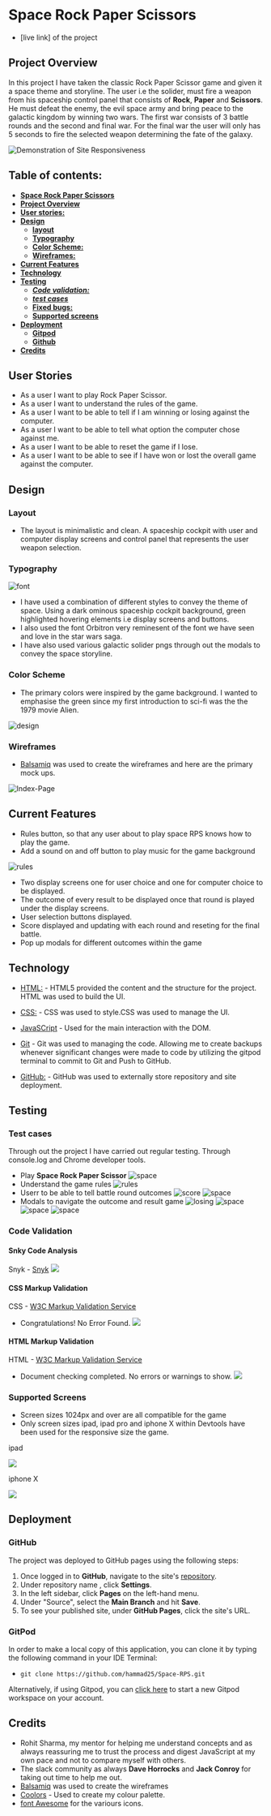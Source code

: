 # Space Rock Paper Scissors
* [live link] of the project
## Project Overview
In this project I have taken the classic Rock Paper Scissor game and given it a space theme and storyline. The user i.e the solider, must fire a weapon from his spaceship control panel that consists of **Rock**, **Paper** and **Scissors**. He must defeat the enemy, the evil space army and bring peace to the galactic kingdom by winning two wars. The first war consists of 3 battle rounds and the second and final war. For the final war the user will only has 5 seconds to fire the selected weapon determining the fate of the galaxy.

![Demonstration of Site Responsiveness](documentation/readme-responsiveness.png)

## Table of contents:
* [**Space Rock Paper Scissors**](#Space-Rock-Paper-Scissors)
* [**Project Overview**](#project-overview)
* [**User stories:**](#user-stories)
* [**Design**](#design)
  * [**layout**](#layout) 
  * [**Typography**](#typography)  
  * [**Color Scheme:**](#color-scheme)
  * [**Wireframes:**](#wireframes)
* [**Current Features**](#current-features)
* [**Technology**](#technology)
* [**Testing**](#testing)
    * [***Code validation:***](#code-validation)
    * [***test cases***](#test-cases)
    * [**Fixed bugs:**](#fixed-bugs)
    * [**Supported screens**](#supported-screens)
* [**Deployment**](#deployment)
  * [**Gitpod**](#gitpod)
  * [**Github**](#github)
* [**Credits**](#credits)

## User Stories
* As a user I want to play Rock Paper Scissor.
* As a user I want to understand the rules of the game.
* As a user I want to be able to tell if I am winning or losing against the computer.
* As a user I want to be able to tell what option the computer chose against me.
* As a user I want to be able to reset the game if I lose.
* As a user I want to be able to see if I have won or lost the overall game against the computer.

## Design
### Layout
 * The layout is minimalistic and clean. A spaceship cockpit with user and computer display screens and control panel that represents the user weapon selection.

### Typography
![font](docs/font.png)
 * I have used a combination of different styles to convey the theme of space. Using a dark ominous spaceship cockpit background, green highlighted hovering elements i.e display screens and buttons.
 * I also used the font Orbitron very reminesent of the font we have seen and love in the star wars saga.
 * I have also used various galactic solider pngs through out the modals to convey the space storyline.

### Color Scheme
* The primary colors were inspired by the game background. I wanted to  emphasise the green since my first introduction to sci-fi was the the 1979 movie Alien.

![design](docs/color-scheme.png)

### Wireframes
* [Balsamiq](https://balsamiq.com/) was used to create the wireframes and here are the primary mock ups.

![Index-Page](docs/space-rps-wireframe.png)

## Current Features
* Rules button, so that any user about to play space RPS knows how to play the game.
* Add a sound on and off button to play music for the game background

![rules](docs/rules-button.png)

* Two display screens one for user choice and one for computer choice to be displayed.
* The outcome of every result to be displayed once that round is played under the display screens.
* User selection buttons displayed.
* Score displayed and updating with each round and reseting for the final battle.
* Pop up modals for different outcomes within the game

## Technology
*  [HTML:](https://www.w3.org/html/)  - HTML5 provided the content and the structure for the project. HTML was used to build the UI.

* [CSS:](https://www.w3.org/Style/CSS/) - CSS was used to style.CSS was used to manage the UI.

* [JavaSCript](https://en.wikipedia.org/wiki/JavaScript) - Used for the main interaction with the DOM.

* [Git](https://git-scm.com/) - Git was used to managing the code. Allowing me to create backups whenever significant changes were made to code by utilizing the gitpod terminal to commit to Git and Push to GitHub.

* [GitHub:](https://github.com/) - GitHub was used to externally store repository and site deployment.

## Testing
### Test cases
Through out the project I have carried out regular testing. Through console.log and Chrome developer tools.
* Play **Space Rock Paper Scissor**
![space](docs/space-rps-readme.png)
* Understand the game rules
![rules](docs/rules-modal.readme.png)
* Userr to be able to tell battle round outcomes
![score](docs/scores-readme.png)
![space](docs/game-result.png)
* Modals to navigate the outcome and result game
![losing](docs/losing-modal.png)
![space](docs/winning-modal.png)
![space](docs/gamelost-modal.png)
![space](docs/gamewon-modal.png)

### Code Validation
#### Snky Code Analysis
Snyk - [Snyk](https://snyk.io/) 
![](docs/js-validator.png)

#### CSS Markup Validation 
CSS - [W3C Markup Validation Service](https://validator.w3.org/) 
- Congratulations! No Error Found.
![](docs/css-validator.png)

#### HTML Markup Validation
HTML - [W3C Markup Validation Service](https://validator.w3.org/) 
- Document checking completed. No errors or warnings to show.
![](docs/html-validator.png)

### Supported Screens
* Screen sizes 1024px and over are all compatible for the game
* Only screen sizes ipad, ipad pro and iphone X within Devtools have been used for the responsive size the game.

ipad

![](docs/ipad.png)

iphone X

![](docs/iphone.png)

## Deployment 
### GitHub
The project was deployed to GitHub pages using the following steps:
 1. Once logged in to **GitHub**, navigate to the site's [repository](https://github.com/hammad25/Space-RPS).
  2. Under repository name , click **Settings**.
  3. In the left sidebar, click **Pages** on the left-hand menu.
  4. Under "Source", select the **Main Branch** and hit **Save**.
  5. To see your published site, under **GitHub Pages**, click the site's URL.

### GitPod
In order to make a local copy of this application, you can clone it by typing the following command in your IDE Terminal:

- `git clone https://github.com/hammad25/Space-RPS.git`

Alternatively, if using Gitpod, you can [click here](https://gitpod.io/#https://github.com/hammad25/Space-RPS) to start a new Gitpod workspace on your account.

## Credits
* Rohit Sharma, my mentor for helping me understand concepts and as always reassuring me to trust the process and digest JavaScript at my own pace and not to compare myself with others.
* The slack community as always **Dave Horrocks** and **Jack Conroy** for taking out time to help me out.
* [Balsamiq](https://balsamiq.com/) was used to create the wireframes
* [Coolors](https://coolors.co/) - Used to create my colour palette.
* [font Awesome](https://fontawesome.com/) for the variours icons.